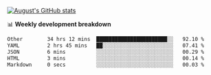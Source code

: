 
[![August's GitHub stats](https://github-readme-stats.vercel.app/api?username=zou-weidong&show_icons=true&theme=radical)](https://github.com/zou-weidong)


📊 **Weekly development breakdown**
<!--START_SECTION:waka-->

```txt
Other        34 hrs 12 mins  ███████████████████████░░   92.10 %
YAML         2 hrs 45 mins   ██░░░░░░░░░░░░░░░░░░░░░░░   07.41 %
JSON         6 mins          ░░░░░░░░░░░░░░░░░░░░░░░░░   00.29 %
HTML         3 mins          ░░░░░░░░░░░░░░░░░░░░░░░░░   00.14 %
Markdown     0 secs          ░░░░░░░░░░░░░░░░░░░░░░░░░   00.03 %
```

<!--END_SECTION:waka-->

